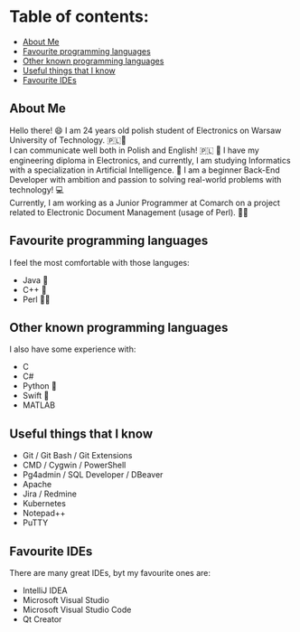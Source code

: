 # Table of contents:
* [About Me](#about-me)
* [Favourite programming languages](#favourite-programming-languages)
* [Other known programming languages](#other-known-programming-languages)
* [Useful things that I know](#useful-things-that-I-know)
* [Favourite IDEs](#favourite-ides)


## About Me
Hello there! 😄
I am 24 years old polish student of Electronics on Warsaw University of Technology. 🇵🇱🏫   
I can communicate well both in Polish and English! 🇵🇱 🏴󠁧󠁢󠁥󠁮󠁧󠁿
I have my engineering diploma in Electronics, and currently, I am studying Informatics with a specialization in Artificial Intelligence. 📘
I am a beginner Back-End Developer with ambition and passion to solving real-world problems with technology! 💻   
Currently, I am working as a Junior Programmer at Comarch on a project related to Electronic Document Management (usage of Perl). 📄🐫


## Favourite programming languages
I feel the most comfortable with those languges:
* Java 👑
* C++ 👑
* Perl 🐫👑


## Other known programming languages
I also have some experience with:
* C
* C#
* Python 🐍
* Swift 🍎
* MATLAB


## Useful things that I know
* Git / Git Bash / Git Extensions
* CMD / Cygwin / PowerShell
* Pg4admin / SQL Developer / DBeaver
* Apache
* Jira / Redmine
* Kubernetes
* Notepad++
* PuTTY


## Favourite IDEs
There are many great IDEs, byt my favourite ones are:
* IntelliJ IDEA
* Microsoft Visual Studio
* Microsoft Visual Studio Code
* Qt Creator

